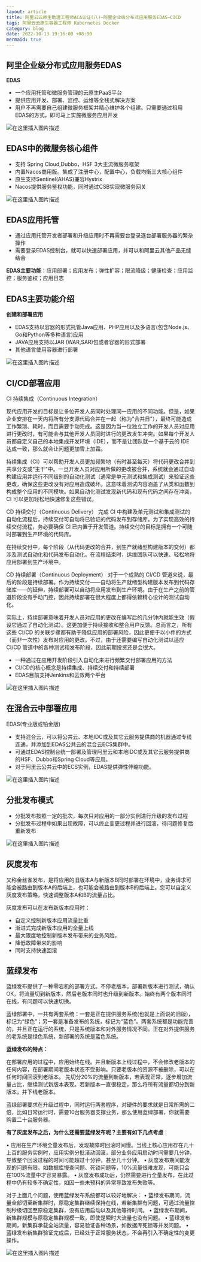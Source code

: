```yaml
---
layout: article
title: 阿里云云原生助理工程师ACA认证(八)—阿里企业级分布式应用服务EDAS—CICD
tags: 阿里云云原生容器工程师 Kubernetes Docker
category: blog
date: 2022-10-13 19:16:00 +08:00
mermaid: true
---
```

## 阿里企业级分布式应用服务EDAS
**EDAS**

- 一个应用托管和微服务管理的云原生PaaS平台
- 提供应用开发、部署、监控、运维等全栈式解决方案
- 用户不再需要自己组建微服务框架并精心维护各个组建。只需要通过租用EDAS的方式，即可马上实施微服务应用开发

![在这里插入图片描述](https://img-blog.csdnimg.cn/651ac545a56d4a55b62eac5a1e820792.png)

## EDAS中的微服务核心组件
- 支持 Spring Cloud,Dubbo，HSF 3大主流微服务框架
- 内置Nacos商用版。集成了注册中心，配置中心，负载均衡三大核心组件
- 原生支持Sentinel(AHAS)兼容Hystrix
- Nacos提供服务鉴权功能，同时通过CSB实现微服务网关

![在这里插入图片描述](https://img-blog.csdnimg.cn/55d9952f478643f3adeb74f9eec88834.png)

## EDAS应用托管
- 通过应用托管开发者部署和升级应用时不再需要台登录逐台部署服务器的繁杂操作
- 需要登录EDAS控制台，就可以快速部署应用，并可以和阿里云其他产品无缝结合

**EDAS主要功能**：应用部署；应用发布；弹性扩容；限流降级；健康检查；应用监控；服务鉴权；应用日志

## EDAS主要功能介绍
**创建和部署应用**

- EDAS支持以容器的形式托管Java应用、PHP应用以及多语言(包含Node.js、Go和Python等多种语言)应用
- JAVA应用支持以JAR (WAR,SAR)包或者容器的形式部署
- 其他语言使用容器进行部署

![在这里插入图片描述](https://img-blog.csdnimg.cn/6577e86acd50410fbea720fe42c58725.png)

## CI/CD部署应用
CI 持续集成（Continuous Integration）

现代应用开发的目标是让多位开发人员同时处理同一应用的不同功能。但是，如果企业安排在一天内将所有分支源代码合并在一起（称为"合并日"），最终可能造成工作繁琐、耗时，而且需要手动完成。这是因为当一位独立工作的开发人员对应用进行更改时，有可能会与其他开发人员同时进行的更改发生冲突。如果每个开发人员都自定义自己的本地集成开发环境（IDE），而不是让团队就一个基于云的 IDE 达成一致，那么就会让问题更加雪上加霜。

持续集成（CI）可以帮助开发人员更加频繁地（有时甚至每天）将代码更改合并到共享分支或"主干"中。一旦开发人员对应用所做的更改被合并，系统就会通过自动构建应用并运行不同级别的自动化测试（通常是单元测试和集成测试）来验证这些更改，确保这些更改没有对应用造成破坏。这意味着测试内容涵盖了从类和函数到构成整个应用的不同模块。如果自动化测试发现新代码和现有代码之间存在冲突，CI 可以更加轻松地快速修复这些错误。

CD 持续交付（Continuous Delivery）
完成 CI 中构建及单元测试和集成测试的自动化流程后，持续交付可自动将已验证的代码发布到存储库。为了实现高效的持续交付流程，务必要确保 CI 已内置于开发管道。持续交付的目标是拥有一个可随时部署到生产环境的代码库。

在持续交付中，每个阶段（从代码更改的合并，到生产就绪型构建版本的交付）都涉及测试自动化和代码发布自动化。在流程结束时，运维团队可以快速、轻松地将应用部署到生产环境中。

CD 持续部署（Continuous Deployment）
对于一个成熟的 CI/CD 管道来说，最后的阶段是持续部署。作为持续交付——自动将生产就绪型构建版本发布到代码存储库——的延伸，持续部署可以自动将应用发布到生产环境。由于在生产之前的管道阶段没有手动门控，因此持续部署在很大程度上都得依赖精心设计的测试自动化。

实际上，持续部署意味着开发人员对应用的更改在编写后的几分钟内就能生效（假设它通过了自动化测试）。这更加便于持续接收和整合用户反馈。总而言之，所有这些 CI/CD 的关联步骤都有助于降低应用的部署风险，因此更便于以小件的方式（而非一次性）发布对应用的更改。不过，由于还需要编写自动化测试以适应 CI/CD 管道中的各种测试和发布阶段，因此前期投资还是会很大。

- 一种通过在应用开发阶段引入自动化来进行频繁交付部署应用的方法
- CI/CD的核心概念是持续集成、持续交付和持续部署
- EDAS目前支持Jenkins和云效两个平台


![在这里插入图片描述](https://img-blog.csdnimg.cn/d99950f5186640c0a913d2ec423dd42a.png)

## 在混合云中部署应用

EDAS(专业版或铂金版)

- 支持混合云，可以将公共云、本地IDC或及其它云服务提供商的机器通过专线连通，并添加到EDAS公共云的混合云ECS集群中。
- 可通过EDAS控制台统一部署及管理阿里云和本地IDC或及其它云服务提供商的HSF、Dubbo和Spring Cloud等应用。
- 对于阿里云公共云中的ECS实例，EDAS提供弹性伸缩功能。

![在这里插入图片描述](https://img-blog.csdnimg.cn/17f7bb141b70424bb9601bc43595740f.png)

## 分批发布模式
- 分批发布按照一定的批次，每次只对应用的一部分实例进行升级的发布过程
- 分批发布过程中如果出现故障，可以终止变更过程并进行回滚，待问题修复后重新发布

![在这里插入图片描述](https://img-blog.csdnimg.cn/ded91146bd414e3e91768a7d3fac3252.png)
## 灰度发布

又称金丝雀发布，是将应用的旧版本A与新版本B同时部署在环境中，业务请求可能会被路由到版本A的后端上，也可能会被路由到版本B的后端上。您可以自定义灰度发布策略，快速调整版本A和B的流量占比。

灰度发布可以在发布新版本应用时：

- 自定义控制新版本应用流量比重
- 渐进式完成新版本应用的全量上线
- 最大限度地控制新版本发布带来的业务风险，
- 降低故障带来的影响
- 同时支持快速回滚

## 蓝绿发布

蓝绿发布提供了一种零宕机的部署方式。不停老版本，部署新版本进行测试，确认OK，将流量切到新版本，然后老版本同时也升级到新版本。始终有两个版本同时在线，有问题可以快速切换。

蓝绿部署中，一共有两套系统：一套是正在提供服务系统(也就是上面说的旧版)，标记为“绿色”；另一套是准备发布的系统，标记为“蓝色”。两套系统都是功能完善的，并且正在运行的系统，只是系统版本和对外服务情况不同。正在对外提供服务的老系统是绿色系统，新部署的系统是蓝色系统。

**蓝绿发布的特点：**

在部署应用的过程中，应用始终在线。并且新版本上线过程中，不会修改老版本的任何内容，在部署期间老版本状态不受影响。只要老版本的资源不被删除，可以在任何时间回滚到老版本。
先切分20%的流量到新版本，若表现正常，逐步增加流量占比，继续测试新版本表现。若新版本一直很稳定，那么将所有流量都切分到新版本，并下线老版本。

蓝绿部署要求在升级过程中，同时运行两套程序，对硬件的要求就是日常所需的二倍，比如日常运行时，需要10台服务器支撑业务，那么使用蓝绿部署，你就需要购置二十台服务器。

**有了灰度发布之后，为什么还需要蓝绿发布呢？主要有如下几点考虑**：

• 应用在生产环境全量发布后，发现故障时回滚时间慢。当线上核心应用存在几十上百的服务实例时，应用实例分批滚动回滚，部分业务应用启动时间需要几分钟，导致整个回滚过程的时间可能超过十分钟，甚至几十分钟。
• 灰度发布期间能发现的问题有限。如数据库慢查问题、死锁问题等，10%流量很难发现，可能只会在100%流量中才容易暴露。
• 灰度发布成功后，仍然需要进行全量发布，在此过程中仍有较多不确定性，如因一些未预料的异常导致发布失败等。

对于上面几个问题，使用蓝绿发布系统都可以较好地解决：
•  蓝绿发布期间，流量全部切至新集群时，原稳定集群继续保持在线，若新集群有问题，可通过流量控制秒级切回至原稳定集群，没有应用启动以及其他等待时间。
• 蓝绿发布期间，新集群规模与原稳定集群规模一致，即使是瞬时大流量也没有问题。
• 蓝绿发布期间，新集群承载全站流量，容易验证各种场景，如数据库死锁等并发问题。
• 蓝绿发布新集群验证完成后，已经处于正常服务状态，不会再引入不确定性的变更操作。


![在这里插入图片描述](https://img-blog.csdnimg.cn/f33971df36214b849ec892639adee888.png)
